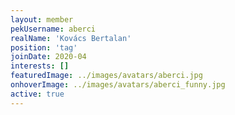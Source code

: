 ```yaml
---
layout: member
pekUsername: aberci
realName: 'Kovács Bertalan'
position: 'tag'
joinDate: 2020-04
interests: []
featuredImage: ../images/avatars/aberci.jpg
onhoverImage: ../images/avatars/aberci_funny.jpg
active: true
---
```

